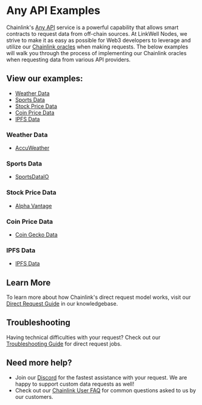 # Any API Examples 
Chainlink's [Any API](https://docs.chain.link/any-api/introduction) service is a powerful capability that allows smart contracts to request data from off-chain sources. At LinkWell Nodes, we strive to make it as easy as possible for Web3 developers to leverage and utilize our [Chainlink oracles](https://chain.link/education/blockchain-oracles) when making requests. The below examples will walk you through the process of implementing our Chainlink oracles when requesting data from various API providers.

## View our examples:

* [Weather Data](#Weather-Data)
* [Sports Data](#Sports-Data)
* [Stock Price Data](#Stock-Price-Data)
* [Coin Price Data](#Coin-Price-Data)
* [IPFS Data](#IPFS-Data)

### Weather Data
* [AccuWeather](/services/direct-request-jobs/examples/weather-data/AccuWeather.md)

### Sports Data
* [SportsDataIO](/services/direct-request-jobs/examples/sports-data/SportsDataIO.md)

### Stock Price Data
* [Alpha Vantage](/services/direct-request-jobs/examples/stock-price-data/Alpha-Vantage.md)

### Coin Price Data
* [Coin Gecko Data](/services/direct-request-jobs/examples/coin-price-data/CoinGecko.md)

### IPFS Data
* [IPFS Data](/services/direct-request-jobs/examples/ipfs-data/IPFS.md)

## Learn More

To learn more about how Chainlink's direct request model works, visit our [Direct Request Guide](/knowledgebase/Direct-Request-Guide) in our knowledgebase.

## Troubleshooting

Having technical difficulties with your request? Check out our [Troubleshooting Guide](/knowledgebase/Chainlink-Users-FAQ?id=direct-request-job-troubleshooting) for direct request jobs.

## Need more help?
* Join our [Discord](https://discord.gg/AJ66pRz4) for the fastest assistance with your request. We are happy to support custom data requests as well!
* Check out our [Chainlink User FAQ](/knowledgebase/Chainlink-Users-FAQ "FAQ - Chainlink Data Consumers") for common questions asked to us by our customers.